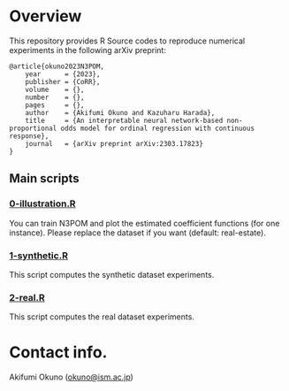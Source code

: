 # Overview
This repository provides R Source codes to reproduce numerical experiments in the following arXiv preprint:

```
@article{okuno2023N3POM,
    year      = {2023},
    publisher = {CoRR},
    volume    = {},
    number    = {},
    pages     = {},
    author    = {Akifumi Okuno and Kazuharu Harada},
    title     = {An interpretable neural network-based non-proportional odds model for ordinal regression with continuous response},
    journal   = {arXiv preprint arXiv:2303.17823}
}
```

## Main scripts
### <a href="https://github.com/oknakfm/N3POM/blob/main/0-illustration.R">0-illustration.R</a>
You can train N3POM and plot the estimated coefficient functions (for one instance). Please replace the dataset if you want (default: real-estate).

### <a href="https://github.com/oknakfm/N3POM/blob/main/1-synthetic.R">1-synthetic.R</a>
This script computes the synthetic dataset experiments.

### <a href="https://github.com/oknakfm/N3POM/blob/main/2-real.R">2-real.R</a>
This script computes the real dataset experiments.

# Contact info.
Akifumi Okuno (okuno@ism.ac.jp)
